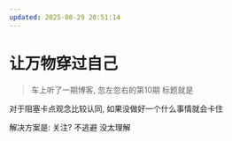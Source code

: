 ```yaml
---
updated: 2025-08-29 20:51:14
---
```


# 让万物穿过自己

> 车上听了一期博客, 忽左忽右的第10期 标题就是

对于阻塞卡点观念比较认同, 如果没做好一个什么事情就会卡住



解决方案是: 关注?  不逃避   没太理解